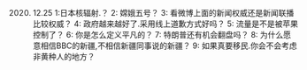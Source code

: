 2020. 12.25
1:日本核辐射.？
2: 嫦娥五号？
3: 看微博上面的新闻权威还是新闻联播比较权威？
4: 政府越来越好了.采用线上道歉方式好吗？
5: 流量是不是被苹果控制了？
6: 你是怎么定义平凡的？
7: 特朗普还有机会翻盘吗？
8: 为什么愿意相信BBC的新疆,不相信新疆同事说的新疆？
9: 如果真要移民.你会不会考虑非黄种人的地方？
<!--stackedit_data:
eyJoaXN0b3J5IjpbNDc4NjAzMDgxXX0=
-->